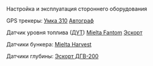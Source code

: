 Настройка и эксплуатация стороннего оборудования

GPS трекеры:
[Умка 310](Умка%20310.md)
[Автограф](Автограф)

Датчик уровня топлива ([ДУТ](ДУТ))
[Mielta Fantom](Mielta%20Fantom)
[Эскорт](Эскорт)

Датчики бункера:
[Mielta Harvest](Mielta%20Harvest)

Датчики глубины:
[Эскорт ДГВ-200](Эскорт%20ДГВ-200)

